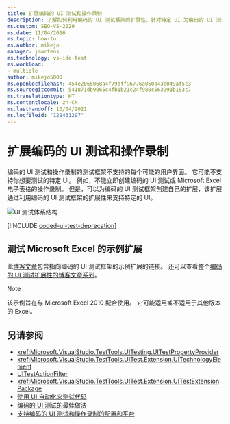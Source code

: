 ```yaml
---
title: 扩展编码的 UI 测试和操作录制
description: 了解如何利用编码的 UI 测试框架的扩展性，针对特定 UI 为编码的 UI 测试框架创建扩展。
ms.custom: SEO-VS-2020
ms.date: 11/04/2016
ms.topic: how-to
ms.author: mikejo
manager: jmartens
ms.technology: vs-ide-test
ms.workload:
- multiple
author: mikejo5000
ms.openlocfilehash: 454e2065068a4f79bff96776a050a43c049af5c3
ms.sourcegitcommit: 541871db9065c4fb1b21c24f980c563991b183c7
ms.translationtype: HT
ms.contentlocale: zh-CN
ms.lasthandoff: 10/04/2021
ms.locfileid: "129431297"
---
```

# <a name="extend-coded-ui-tests-and-action-recordings"></a>扩展编码的 UI 测试和操作录制

编码的 UI 测试和操作录制的测试框架不支持的每个可能的用户界面。 它可能不支持你想要测试的特定 UI。 例如，不能立即创建编码的 UI 测试或 Microsoft Excel 电子表格的操作录制。 但是，可以为编码的 UI 测试框架创建自己的扩展，该扩展通过利用编码的 UI 测试框架的扩展性来支持特定的 UI。

![UI 测试体系结构](../test/media/ui_testarch.png)

[!INCLUDE [coded-ui-test-deprecation](includes/coded-ui-test-deprecation.md)]

## <a name="sample-extension-to-test-microsoft-excel"></a>测试 Microsoft Excel 的示例扩展

此[博客文章](/archive/blogs/gautamg/3-introducing-sample-excel-extension)包含指向编码的 UI 测试框架的示例扩展的链接。 还可以查看整个[编码的 UI 测试扩展性的博客文章系列](/archive/blogs/gautamg/series-on-coded-ui-test-extensibility)。

> [!NOTE]
> 该示例旨在与 Microsoft Excel 2010 配合使用。 它可能适用或不适用于其他版本的 Excel。

## <a name="see-also"></a>另请参阅

- <xref:Microsoft.VisualStudio.TestTools.UITesting.UITestPropertyProvider>
- <xref:Microsoft.VisualStudio.TestTools.UITest.Extension.UITechnologyElement>
- [UITestActionFilter](/previous-versions/visualstudio/visual-studio-2012/dd985757(v=vs.110))
- <xref:Microsoft.VisualStudio.TestTools.UITest.Extension.UITestExtensionPackage>
- [使用 UI 自动化来测试代码](../test/use-ui-automation-to-test-your-code.md)
- [编码的 UI 测试的最佳做法](../test/best-practices-for-coded-ui-tests.md)
- [支持编码的 UI 测试和操作录制的配置和平台](../test/supported-configurations-and-platforms-for-coded-ui-tests-and-action-recordings.md)